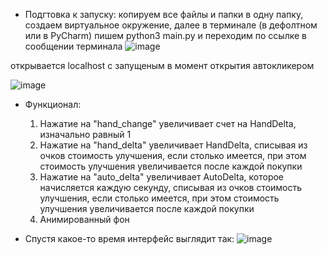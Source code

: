 - Подгтовка к запуску: копируем все файлы и папки в одну папку, создаем виртуальное окружение, далее в терминале (в дефолтном или в PyCharm) пишем 
  python3 main.py
и переходим по ссылке в сообщении терминала
![image](https://user-images.githubusercontent.com/100721529/194036547-38474ea4-f783-4ee8-8226-01ae89879a53.png)

открывается localhost с запущеным в момент открытия автокликером

![image](https://user-images.githubusercontent.com/100721529/194036739-52c93d7e-215e-4a60-ada8-fc96ac5d2f58.png)

- Функционал:
  1) Нажатие на "hand_change" увеличивает счет на HandDelta, изначально равный 1
  2) Нажатие на "hand_delta" увеличивает HandDelta, списывая из очков стоимость улучшения, если столько имеется, при этом стоимость улучшения увеличивается после каждой покупки
  3) Нажатие на "auto_delta" увеличивает AutoDelta, которое начисляется каждую секунду, списывая из очков стоимость улучшения, если столько имеется, при этом стоимость улучшения увеличивается после каждой покупки
  4) Анимированный фон
 
- Спустя какое-то время интерфейс выглядит так:
  ![image](https://user-images.githubusercontent.com/100721529/194038180-e3db6d07-996f-4423-a44a-63d27613d972.png)
